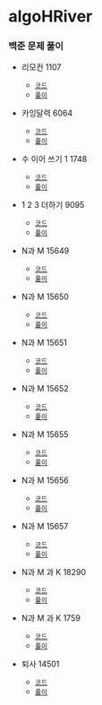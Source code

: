 # algoHRiver

### 백준 문제 풀이

- 리모컨 1107
    - [`코드`](algoHRiver%2FBaekjoon%2FBruteForce%2FRemote1107%2FP1107.java)
    - [`풀이`](algoHRiver%2FBaekjoon%2FBruteForce%2FRemote1107%2FREADME.md)

- 카잉달력 6064
  - [`코드`](algoHRiver%2FBaekjoon%2FBruteForce%2Fcalendar6064%2FP6064.java)
  - [`풀이`](algoHRiver%2FBaekjoon%2FBruteForce%2Fcalendar6064%2FREADME.md)
- 수 이어 쓰기 1 1748
  - [`코드`](algoHRiver%2FBaekjoon%2FBruteForce%2Fnumber1748%2FP1748.java)
  - [`풀이`](algoHRiver%2FBaekjoon%2FBruteForce%2Fnumber1748%2FREADME.md)

- 1 2 3 더하기 9095
  - [`코드`](algoHRiver%2FBaekjoon%2FBruteForce%2Fplus9095%2FP9095.java)
  - [`풀이`](algoHRiver%2FBaekjoon%2FBruteForce%2Fplus9095%2FREADME.md)
- N과 M 15649
  - [`코드`](algoHRiver%2FBaekjoon%2FBruteForce%2FNM15649%2FP15649.java)
  - [`풀이`](algoHRiver%2FBaekjoon%2FBruteForce%2FNM15649%2FREADME.md)
- N과 M 15650
  - [`코드`](algoHRiver%2FBaekjoon%2FBruteForce%2FNM15650%2FP15650.java)
  - [`풀이`](algoHRiver%2FBaekjoon%2FBruteForce%2FNM15650%2FREADME.md)
- N과 M 15651
  - [`코드`](algoHRiver%2FBaekjoon%2FBruteForce%2FNM15651%2FP15651.java)
  - [`풀이`](algoHRiver%2FBaekjoon%2FBruteForce%2FNM15651%2FREADME.md)

- N과 M 15652
  - [`코드`](algoHRiver%2FBaekjoon%2FBruteForce%2FNM15652%2FP15652.java)
  - [`풀이`](algoHRiver%2FBaekjoon%2FBruteForce%2FNM15652%2FREADME.md)

- N과 M 15655
  - [`코드`](algoHRiver%2FBaekjoon%2FBruteForce%2FNM15655%2FP15655.java)
  - [`풀이`](algoHRiver%2FBaekjoon%2FBruteForce%2FNM15655%2FREADME.md)

- N과 M 15656
  - [`코드`](algoHRiver%2FBaekjoon%2FBruteForce%2FNM15656%2FP15656.java)
  - [`풀이`](algoHRiver%2FBaekjoon%2FBruteForce%2FNM15656%2FREADME.md)
- N과 M 15657
  - [`코드`](algoHRiver%2FBaekjoon%2FBruteForce%2FNM15657%2FP15657.java)
  - [`풀이`](algoHRiver%2FBaekjoon%2FBruteForce%2FNM15657%2FREADME.md)
- N과 M 과 K 18290
  - [`코드`](algoHRiver%2FBaekjoon%2FBruteForce%2FNMK18290%2FP18290.java)
  - [`풀이`](algoHRiver%2FBaekjoon%2FBruteForce%2FNMK18290%2FREADME.md)
- N과 M 과 K 1759
  - [`코드`](algoHRiver%2FBaekjoon%2FBruteForce%2Fpwd1759%2FP1759.java)
  - [`풀이`](algoHRiver%2FBaekjoon%2FBruteForce%2Fpwd1759%2FREADME.md)
- 퇴사 14501
  - [`코드`](algoHRiver%2FBaekjoon%2FBruteForce%2FP14501%2FP14501.java)
  - [`풀이`](algoHRiver%2FBaekjoon%2FBruteForce%2FP14501%2FREADME.md)

